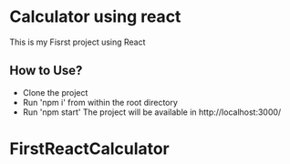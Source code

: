 # Calculator using react

This is my Fisrst project using React

## How to Use?

- Clone the project
- Run 'npm i' from within the root directory
- Run 'npm start'
  The project will be available in http://localhost:3000/
# FirstReactCalculator

